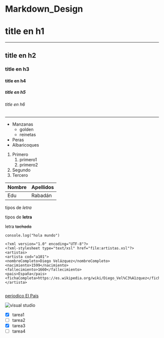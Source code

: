 # Markdown_Design


# title en h1
___
## title en h2
### title en h3
#### title en h4
##### title en h5
###### title en h6
___
<!-- Listas Desordenadas -->


* Manzanas
   * golden
   * reinetas
* Peras
* Albaricoques


<!-- Listas Desordenadas -->


1. Primero
   1. primero1
   2. primero2
2. Segundo
3. Tercero


<!-- Tablas -->


|Nombre|Apellidos|
|------|---------|
|Edu   |Rabadán  |




<!-- Tipos de Letra -->


tipos de *letra*


tipos de **letra**


letra ~~tachada~~


<!-- Generar una lista de código -->


`console.log("hola mundo")`


```
<?xml version="1.0" encoding="UTF-8"?>
<?xml-stylesheet type="text/xsl" href="file:artistas.xsl"?>
<artistas>
<artista cod="a101">
<nombreCompleto>Diego Velázquez</nombreCompleto>
<nacimiento>1599</nacimiento>
<fallecimiento>1660</fallecimiento>
<pais>España</pais>
<fichaCompleta>https://es.wikipedia.org/wiki/Diego_Vel%C3%A1zquez</fichaCompleta>
</artista>


```


<!-- Acceso a páginas web -->


[periodico El País](https://www.elpais.es "periódico chachi")


<!-- Acceso a Imágenes -->

![visual studio](https://upload.wikimedia.org/wikipedia/commons/thumb/9/9a/Visual_Studio_Code_1.35_icon.svg/2048px-Visual_Studio_Code_1.35_icon.svg.png "Visual Studio Code Logo")

* [X] tarea1
* [ ] tarea2
* [X] tarea3
* [ ] tarea4 

